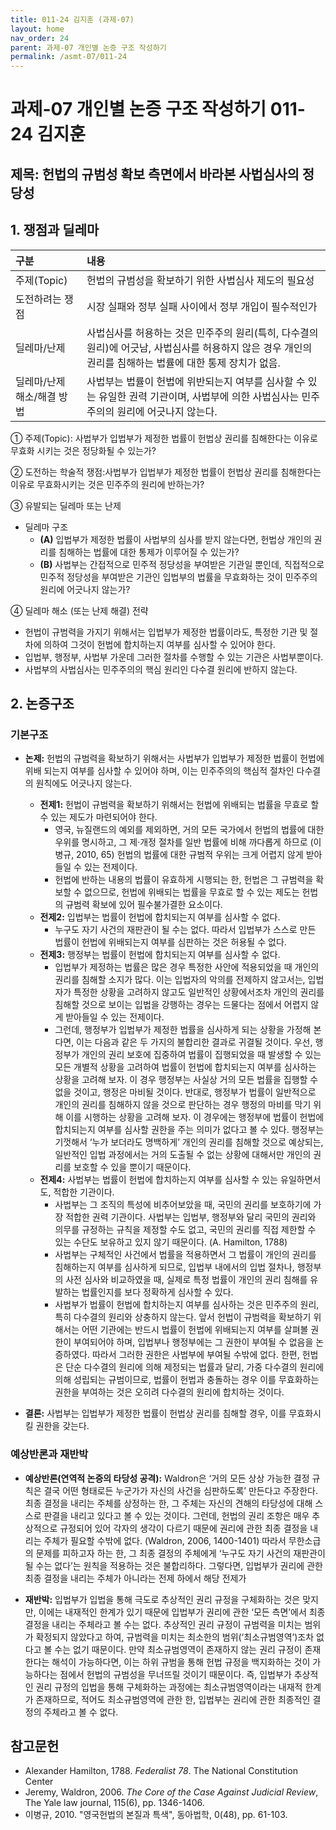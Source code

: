 ```yaml
---
title: 011-24 김지훈 (과제-07)
layout: home
nav_order: 24
parent: 과제-07 개인별 논증 구조 작성하기
permalink: /asmt-07/011-24
---
```


# 과제-07 개인별 논증 구조 작성하기 011-24 김지훈

## 제목: 헌법의 규범성 확보 측면에서 바라본 사법심사의 정당성 

## 1. 쟁점과 딜레마

| 구분 | 내용 |
|:---|:---|
| 주제(Topic) | 헌법의 규범성을 확보하기 위한 사법심사 제도의 필요성 |
| 도전하려는 쟁점 | 시장 실패와 정부 실패 사이에서 정부 개입이 필수적인가 |
| 딜레마/난제 | 사법심사를 허용하는 것은 민주주의 원리(특히, 다수결의 원리)에 어긋남, 사법심사를 허용하지 않은 경우 개인의 권리를 침해하는 법률에 대한 통제 장치가 없음. |
| 딜레마/난제 해소/해결 방법 | 사법부는 법률이 헌법에 위반되는지 여부를 심사할 수 있는 유일한 권력 기관이며, 사법부에 의한 사법심사는 민주주의의 원리에 어긋나지 않는다. |

① 주제(Topic): 사법부가 입법부가 제정한 법률이 헌법상 권리를 침해한다는 이유로 무효화 시키는 것은 정당화될 수 있는가?

② 도전하는 학술적 쟁점:사법부가 입법부가 제정한 법률이 헌법상 권리를 침해한다는 이유로 무효화시키는 것은 민주주의 원리에 반하는가? 

③ 유발되는 딜레마 또는 난제

- 딜레마 구조
  - **(A)** 입법부가 제정한 법률이 사법부의 심사를 받지 않는다면, 헌법상 개인의 권리를 침해하는 법률에 대한 통제가 이루어질 수 있는가? 
  - **(B)** 사법부는 간접적으로 민주적 정당성을 부여받은 기관일 뿐인데, 직접적으로 민주적 정당성을 부여받은 기관인 입법부의 법률을 무효화하는 것이 민주주의 원리에 어긋나지 않는가? 

④ 딜레마 해소 (또는 난제 해결) 전략

- 헌법이 규범력을 가지기 위해서는 입법부가 제정한 법률이라도, 특정한 기관 및 절차에 의하여 그것이 헌법에 합치하는지 여부를 심사할 수 있어야 한다. 
- 입법부, 행정부, 사법부 가운데 그러한 절차를 수행할 수 있는 기관은 사법부뿐이다. 
- 사법부의 사법심사는 민주주의의 핵심 원리인 다수결 원리에 반하지 않는다. 

## 2. 논증구조

### 기본구조

- **논제:** 헌법의 규범력을 확보하기 위해서는 사법부가 입법부가 제정한 법률이 헌법에 위배 되는지 여부를 심사할 수 있어야 하며, 이는 민주주의의 핵심적 절차인 다수결의 원칙에도 어긋나지 않는다. 
  - **전제1:** 헌법이 규범력을 확보하기 위해서는 헌법에 위배되는 법률을 무효로 할 수 있는 제도가 마련되어야 한다. 
    - 영국, 뉴질랜드의 예외를 제외하면, 거의 모든 국가에서 헌법의 법률에 대한 우위를 명시하고, 그 제·개정 절차를 일반 법률에 비해 까다롭게 하므로 (이병규, 2010, 65) 헌법의 법률에 대한 규범적 우위는 크게 어렵지 않게 받아들일 수 있는 전제이다. 
	 - 헌법에 반하는 내용의 법률이 유효하게 시행되는 한, 헌법은 그 규범력을 확보할 수 없으므로, 헌법에 위배되는 법률을 무효로 할 수 있는 제도는 헌법의 규범력 확보에 있어 필수불가결한 요소이다. 
  - **전제2:** 입법부는 법률이 헌법에 합치되는지 여부를 심사할 수 없다. 
    - 누구도 자기 사건의 재판관이 될 수는 없다. 따라서 입법부가 스스로 만든 법률이 헌법에 위배되는지 여부를 심판하는 것은 허용될 수 없다.
  - **전제3:** 행정부는 법률이 헌법에 합치되는지 여부를 심사할 수 없다. 
    - 입법부가 제정하는 법률은 많은 경우 특정한 사안에 적용되었을 때 개인의 권리를 침해할 소지가 많다. 이는 입법자의 악의를 전제하지 않고서는, 입법자가 특정한 상황을 고려하지 않고도 일반적인 상황에서조차 개인의 권리를 침해할 것으로 보이는 입법을 강행하는 경우는 드물다는 점에서 어렵지 않게 받아들일 수 있는 전제이다. 
    - 그런데, 행정부가 입법부가 제정한 법률을 심사하게 되는 상황을 가정해 본다면, 이는 다음과 같은 두 가지의 불합리한 결과로 귀결될 것이다. 우선, 행정부가 개인의 권리 보호에 집중하여 법률이 집행되었을 때 발생할 수 있는 모든 개별적 상황을 고려하여 법률이 헌법에 합치되는지 여부를 심사하는 상황을 고려해 보자. 이 경우 행정부는 사실상 거의 모든 법률을 집행할 수 없을 것이고, 행정은 마비될 것이다. 반대로, 행정부가 법률이 일반적으로 개인의 권리를 침해하지 않을 것으로 판단하는 경우 행정의 마비를 막기 위해 이를 시행하는 상황을 고려해 보자. 이 경우에는 행정부에 법률이 헌법에 합치되는지 여부를 심사할 권한을 주는 의미가 없다고 볼 수 있다. 행정부는 기껏해서 ‘누가 보더라도 명백하게’ 개인의 권리를 침해할 것으로 예상되는, 일반적인 입법 과정에서는 거의 도출될 수 없는 상황에 대해서만 개인의 권리를 보호할 수 있을 뿐이기 때문이다. 
  - **전제4:** 사법부는 법률이 헌법에 합치하는지 여부를 심사할 수 있는 유일하면서도, 적합한 기관이다. 
    - 사법부는 그 조직의 특성에 비추어보았을 때, 국민의 권리를 보호하기에 가장 적합한 권력 기관이다. 사법부는 입법부, 행정부와 달리 국민의 권리와 의무를 규정하는 규칙을 제정할 수도 없고, 국민의 권리를 직접 제한할 수 있는 수단도 보유하고 있지 않기 때문이다. (A. Hamilton, 1788)
    - 사법부는 구체적인 사건에서 법률을 적용하면서 그 법률이 개인의 권리를 침해하는지 여부를 심사하게 되므로, 입법부 내에서의 입법 절차나, 행정부의 사전 심사와 비교하였을 때, 실제로 특정 법률이 개인의 권리 침해를 유발하는 법률인지를 보다 정확하게 심사할 수 있다. 
    - 사법부가 법률이 헌법에 합치하는지 여부를 심사하는 것은 민주주의 원리, 특히 다수결의 원리와 상충하지 않는다. 앞서 헌법이 규범력을 확보하기 위해서는 어떤 기관에는 반드시 법률이 헌법에 위배되는지 여부를 살펴볼 권한이 부여되어야 하며, 입법부나 행정부에는 그 권한이 부여될 수 없음을 논증하였다. 따라서 그러한 권한은 사법부에 부여될 수밖에 없다. 한편, 헌법은 단순 다수결의 원리에 의해 제정되는 법률과 달리, 가중 다수결의 원리에 의해 성립되는 규범이므로, 법률이 헌법과 충돌하는 경우 이를 무효화하는 권한을 부여하는 것은 오히려 다수결의 원리에 합치하는 것이다. 
    

- **결론:** 사법부는 입법부가 제정한 법률이 헌법상 권리를 침해할 경우, 이를 무효화시킬 권한을 갖는다.  

### 예상반론과 재반박

- **예상반론(연역적 논증의 타당성 공격):** Waldron은 ‘거의 모든 상상 가능한 결정 규칙은 결국 어떤 형태로든 누군가가 자신의 사건을 심판하도록’ 만든다고 주장한다. 최종 결정을 내리는 주체를 상정하는 한, 그 주체는 자신의 견해의 타당성에 대해 스스로 판결을 내리고 있다고 볼 수 있는 것이다. 그런데, 헌법의 권리 조항은 매우 추상적으로 규정되어 있어 각자의 생각이 다르기 때문에 권리에 관한 최종 결정을 내리는 주체가 필요할 수밖에 없다. (Waldron, 2006, 1400-1401) 따라서 무한소급의 문제를 피하고자 하는 한, 그 최종 결정의 주체에게 ‘누구도 자기 사건의 재판관이 될 수는 없다’는 원칙을 적용하는 것은 불합리하다. 그렇다면, 입법부가 권리에 관한 최종 결정을 내리는 주체가 아니라는 전제 하에서 해당 전제가 


- **재반박:** 입법부가 입법을 통해 극도로 추상적인 권리 규정을 구체화하는 것은 맞지만, 이에는 내재적인 한계가 있기 때문에 입법부가 권리에 관한 ‘모든 측면’에서 최종 결정을 내리는 주체라고 볼 수는 없다. 추상적인 권리 규정이 규범력을 미치는 범위가 확정되지 않았다고 하여, 규범력을 미치는 최소한의 범위(‘최소규범영역’)조차 없다고 볼 수는 없기 때문이다. 만약 최소규범영역이 존재하지 않는 권리 규정이 존재한다는 해석이 가능하다면, 이는 하위 규범을 통해 헌법 규정을 백지화하는 것이 가능하다는 점에서 헌법의 규범성을 무너뜨릴 것이기 때문이다. 즉, 입법부가 추상적인 권리 규정의 입법을 통해 구체화하는 과정에는 최소규범영역이라는 내재적 한계가 존재하므로, 적어도 최소규범영역에 관한 한, 입법부는 권리에 관한 최종적인 결정의 주체라고 볼 수 없다.  

## 참고문헌

- Alexander Hamilton, 1788. *Federalist 78*. The National Constitution Center
- Jeremy, Waldron, 2006. *The Core of the Case Against Judicial Review*, The Yale law journal, 115(6), pp. 1346-1406.
- 이병규, 2010. "영국헌법의 본질과 특색", 동아법학, 0(48), pp. 61-103.
